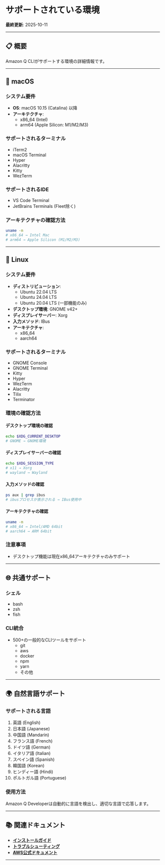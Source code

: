 # サポートされている環境

**最終更新**: 2025-10-11

---

## 📋 概要

Amazon Q CLIがサポートする環境の詳細情報です。

---

## 🍎 macOS

### システム要件
- **OS**: macOS 10.15 (Catalina) 以降
- **アーキテクチャ**: 
  - x86_64 (Intel)
  - arm64 (Apple Silicon: M1/M2/M3)

### サポートされるターミナル
- iTerm2
- macOS Terminal
- Hyper
- Alacritty
- Kitty
- WezTerm

### サポートされるIDE
- VS Code Terminal
- JetBrains Terminals (Fleet除く)

### アーキテクチャの確認方法
```bash
uname -m
# x86_64 → Intel Mac
# arm64 → Apple Silicon (M1/M2/M3)
```

---

## 🐧 Linux

### システム要件
- **ディストリビューション**: 
  - Ubuntu 22.04 LTS
  - Ubuntu 24.04 LTS
  - Ubuntu 20.04 LTS (一部機能のみ)
- **デスクトップ環境**: GNOME v42+
- **ディスプレイサーバー**: Xorg
- **入力メソッド**: IBus
- **アーキテクチャ**: 
  - x86_64
  - aarch64

### サポートされるターミナル
- GNOME Console
- GNOME Terminal
- Kitty
- Hyper
- WezTerm
- Alacritty
- Tilix
- Terminator

### 環境の確認方法

#### デスクトップ環境の確認
```bash
echo $XDG_CURRENT_DESKTOP
# GNOME → GNOME環境
```

#### ディスプレイサーバーの確認
```bash
echo $XDG_SESSION_TYPE
# x11 → Xorg
# wayland → Wayland
```

#### 入力メソッドの確認
```bash
ps aux | grep ibus
# ibusプロセスが表示される → IBus使用中
```

#### アーキテクチャの確認
```bash
uname -m
# x86_64 → Intel/AMD 64bit
# aarch64 → ARM 64bit
```

### 注意事項
- デスクトップ機能は現在x86_64アーキテクチャのみサポート

---

## 🌐 共通サポート

### シェル
- bash
- zsh
- fish

### CLI統合
- 500+の一般的なCLIツールをサポート
  - git
  - aws
  - docker
  - npm
  - yarn
  - その他

---

## 🌍 自然言語サポート

### サポートされる言語
1. 英語 (English)
2. 日本語 (Japanese)
3. 中国語 (Mandarin)
4. フランス語 (French)
5. ドイツ語 (German)
6. イタリア語 (Italian)
7. スペイン語 (Spanish)
8. 韓国語 (Korean)
9. ヒンディー語 (Hindi)
10. ポルトガル語 (Portuguese)

### 使用方法
Amazon Q Developerは自動的に言語を検出し、適切な言語で応答します。

---

## 📚 関連ドキュメント

- **[インストールガイド](../getting-started/installation.md)**
- **[トラブルシューティング](../troubleshooting/common-issues.md)**
- **[AWS公式ドキュメント](https://docs.aws.amazon.com/amazonq/latest/qdeveloper-ug/command-line-supported-envs.html)**

---
